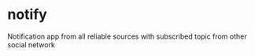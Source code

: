# notify
Notification app from all reliable sources with subscribed topic from other social network
